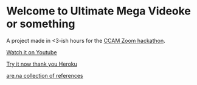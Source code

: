 # Welcome to Ultimate Mega Videoke or something

A project made in <3-ish hours for the [CCAM Zoom hackathon](https://ccam.yale.edu/).

[Watch it on Youtube](https://www.youtube.com/watch?v=eLPtfs862m8)

[Try it now thank you Heroku](https://ultimate-sexy-videoke.herokuapp.com/)

[are.na collection of references](https://www.are.na/chia-amisola/hack-zoom-karaoke)

